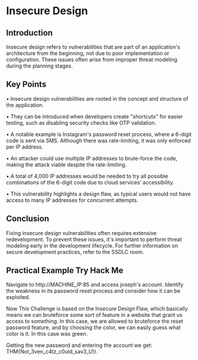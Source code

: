 # Insecure Design 

## Introduction 
Insecure design refers to vulnerabilities that are part of an application's architecture from the beginning, not due to poor implementation or configuration. These issues often arise from improper threat modeling during the planning stages. 

## Key Points 
• Insecure design vulnerabilities are rooted in the concept and structure of the application. 

• They can be introduced when developers create "shortcuts" for easier testing, such as disabling security checks like OTP validation. 

• A notable example is Instagram's password reset process, where a 6-digit code is sent via SMS. Although there was rate-limiting, it was only enforced per IP address. 

• An attacker could use multiple IP addresses to brute-force the code, making the attack viable despite the rate-limiting. 

• A total of 4,000 IP addresses would be needed to try all possible combinations of the 6-digit code due to cloud services’ accessibility. 

• This vulnerability highlights a design flaw, as typical users would not have access to many IP addresses for concurrent attempts. 

## Conclusion 
Fixing insecure design vulnerabilities often requires extensive redevelopment. To prevent these issues, it's important to perform threat modeling early in the development lifecycle. For further information on secure development practices, refer to the SSDLC room. 

## Practical Example Try Hack Me
Navigate to http://MACHINE_IP:85 and access joseph's account. Identify the weakness in its password reset process and consider how it can be exploited.

Now This Challenge is based on the Insecure Design Flaw, which basically means we can bruteforce some sort of feature in a website that grant us access to something. In this case,
we are allowed to bruteforce the reset password feature, and by choosing the color, we can easily guess what color is it. In this case was green.

Getting the new password and entering the account we get: THM{Not_3ven_c4tz_c0uld_sav3_U!}.